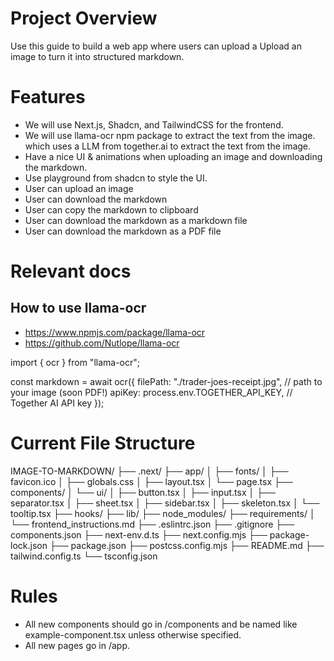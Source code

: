 # Project Overview
Use this guide to build a web app where users can upload a Upload an image to turn it into structured markdown.

# Features
- We will use Next.js, Shadcn, and TailwindCSS for the frontend.
- We will use llama-ocr npm package to extract the text from the image. which uses a LLM from together.ai to extract the text from the image.
- Have a nice UI & animations when uploading an image and downloading the markdown.
- Use playground from shadcn to style the UI.
- User can upload an image
- User can download the markdown
- User can copy the markdown to clipboard
- User can download the markdown as a markdown file
- User can download the markdown as a PDF file

# Relevant docs
## How to use llama-ocr
- https://www.npmjs.com/package/llama-ocr
- https://github.com/Nutlope/llama-ocr

import { ocr } from "llama-ocr";

const markdown = await ocr({
  filePath: "./trader-joes-receipt.jpg", // path to your image (soon PDF!)
  apiKey: process.env.TOGETHER_API_KEY, // Together AI API key
});

# Current File Structure

IMAGE-TO-MARKDOWN/
├── .next/
├── app/
│   ├── fonts/
│   ├── favicon.ico
│   ├── globals.css
│   ├── layout.tsx
│   └── page.tsx
├── components/
│   └── ui/
│       ├── button.tsx
│       ├── input.tsx
│       ├── separator.tsx
│       ├── sheet.tsx
│       ├── sidebar.tsx
│       ├── skeleton.tsx
│       └── tooltip.tsx
├── hooks/
├── lib/
├── node_modules/
├── requirements/
│   └── frontend_instructions.md
├── .eslintrc.json
├── .gitignore
├── components.json
├── next-env.d.ts
├── next.config.mjs
├── package-lock.json
├── package.json
├── postcss.config.mjs
├── README.md
├── tailwind.config.ts
└── tsconfig.json

# Rules
- All new components should go in /components and be named like example-component.tsx unless otherwise specified.
- All new pages go in /app.
